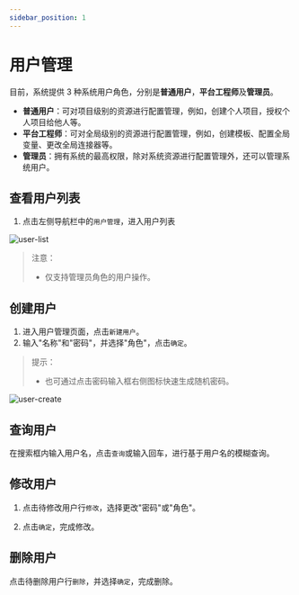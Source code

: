 ```yaml
---
sidebar_position: 1
---
```


# 用户管理

目前，系统提供 3 种系统用户角色，分别是**普通用户**，**平台工程师**及**管理员**。

- **普通用户**：可对项目级别的资源进行配置管理，例如，创建个人项目，授权个人项目给他人等。
- **平台工程师**：可对全局级别的资源进行配置管理，例如，创建模板、配置全局变量、更改全局连接器等。
- **管理员**：拥有系统的最高权限，除对系统资源进行配置管理外，还可以管理系统用户。

## 查看用户列表

1. 点击左侧导航栏中的`用户管理`，进入用户列表

![user-list](/img/v0.3.0/users/ss-user-list.png)

> 注意：
>
> - 仅支持管理员角色的用户操作。

## 创建用户

1. 进入用户管理页面，点击`新建用户`。
2. 输入"名称"和"密码"，并选择"角色"，点击`确定`。

> 提示：
>
> - 也可通过点击密码输入框右侧图标快速生成随机密码。

![user-create](/img/v0.3.0/users/ss-user-create.png)

## 查询用户

在搜索框内输入用户名，点击`查询`或输入回车，进行基于用户名的模糊查询。

## 修改用户

1. 点击待修改用户行`修改`，选择更改"密码"或"角色"。

2. 点击`确定`，完成修改。

## 删除用户

点击待删除用户行`删除`，并选择`确定`，完成删除。
